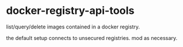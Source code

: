 # docker-registry-api-tools
list/query/delete images contained in a docker registry.

the default setup connects to unsecured registries.
mod as necessary.

